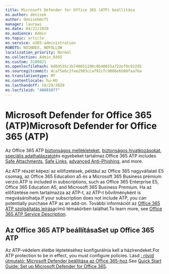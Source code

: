 ```yaml
---
title: Microsoft Defender for Office 365 (ATP) beállítása
ms.author: deniseb
author: denisebmsft
manager: laurawi
ms.date: 04/21/2020
ms.audience: Admin
ms.topic: article
ms.service: o365-administration
ROBOTS: NOINDEX, NOFOLLOW
localization_priority: Normal
ms.collection: Admin_O365
ms.custom: 3100021
ms.openlocfilehash: bd04535c1b740651196c0b40015a722ef0c922d5
ms.sourcegitcommit: 4caf5e6c2fee2903ccaf92cfc9006eb580faa7ba
ms.translationtype: MT
ms.contentlocale: hu-HU
ms.lasthandoff: 10/29/2020
ms.locfileid: "48801077"
---
```

# <a name="microsoft-defender-for-office-365-atp"></a><span data-ttu-id="25ede-102">Microsoft Defender for Office 365 (ATP)</span><span class="sxs-lookup"><span data-stu-id="25ede-102">Microsoft Defender for Office 365 (ATP)</span></span>

<span data-ttu-id="25ede-103">Az Office 365 ATP [biztonságos mellékleteket](https://docs.microsoft.com/microsoft-365/security/office-365-security/atp-safe-attachments), [biztonságos hivatkozásokat](https://docs.microsoft.com/microsoft-365/security/office-365-security/atp-safe-links), [speciális adathalászatot](https://docs.microsoft.com/microsoft-365/security/office-365-security/atp-anti-phishing)és egyebeket tartalmaz.</span><span class="sxs-lookup"><span data-stu-id="25ede-103">Office 365 ATP includes [Safe Attachments](https://docs.microsoft.com/microsoft-365/security/office-365-security/atp-safe-attachments), [Safe Links](https://docs.microsoft.com/microsoft-365/security/office-365-security/atp-safe-links), [advanced Anti-Phishing](https://docs.microsoft.com/microsoft-365/security/office-365-security/atp-anti-phishing), and more.</span></span> 

<span data-ttu-id="25ede-104">Az ATP részét képezi az előfizetések, például az Office 365 nagyvállalati E5 csomag, az Office 365 Education a5 és a Microsoft 365 Business prémium verzió.</span><span class="sxs-lookup"><span data-stu-id="25ede-104">ATP is included in subscriptions, such as Office 365 Enterprise E5, Office 365 Education A5, and Microsoft 365 Business Premium.</span></span> <span data-ttu-id="25ede-105">Ha az előfizetése nem tartalmazza az ATP-t, az ATP-t bővítményként is megvásárolhatja.</span><span class="sxs-lookup"><span data-stu-id="25ede-105">If your subscription does not include ATP, you can potentially purchase ATP as an add-on.</span></span> <span data-ttu-id="25ede-106">További információt az [Office 365 ATP szolgáltatás leírása](https://docs.microsoft.com/office365/servicedescriptions/office-365-advanced-threat-protection-service-description)című témakörben találhat.</span><span class="sxs-lookup"><span data-stu-id="25ede-106">To learn more, see [Office 365 ATP Service Description](https://docs.microsoft.com/office365/servicedescriptions/office-365-advanced-threat-protection-service-description).</span></span>

## <a name="set-up-office-365-atp"></a><span data-ttu-id="25ede-107">Az Office 365 ATP beállítása</span><span class="sxs-lookup"><span data-stu-id="25ede-107">Set up Office 365 ATP</span></span>

<span data-ttu-id="25ede-108">Az ATP-védelem életbe léptetéséhez konfigurálnia kell a házirendeket.</span><span class="sxs-lookup"><span data-stu-id="25ede-108">For ATP protection to be in effect, you must configure policies.</span></span> <span data-ttu-id="25ede-109">Lásd [: rövid útmutató: Microsoft Defender beállítása az Office 365-hoz](https://docs.microsoft.com/office365/securitycompliance/checklist-atp-setup).</span><span class="sxs-lookup"><span data-stu-id="25ede-109">See [Quick Start Guide: Set up Microsoft Defender for Office 365](https://docs.microsoft.com/office365/securitycompliance/checklist-atp-setup).</span></span>

